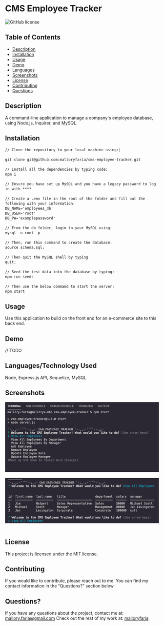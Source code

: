 # CMS Employee Tracker
![GitHub license](https://img.shields.io/badge/license-MIT-ff69b4.svg)
## Table of Contents 

- [Description](#description)
- [Installation](#installation)
- [Usage](#usage)
- [Demo](#demo)
- [Languages](#languages)
- [Screenshots](#screenshots)
- [License](#license)
- [Contributing](#contributing)
- [Questions](#questions)

## Description

A command-line application to manage a company's employee database, using Node.js, Inquirer, and MySQL.

## Installation

```
// Clone the repository to your local machine using:|

git clone git@github.com:malloryfaria/cms-employee-tracker.git

// Install all the dependencies by typing code:
npm i

// Ensure you have set up MySQL and you have a legacy password to log in with ****

// Create a .env file in the root of the folder and fill out the following with your information:
DB_NAME='employees_db'
DB_USER='root'
DB_PW='examplepassword'

// From the db folder, login to your MySQL using:
mysql -u root -p

// Then, run this command to create the database:
source schema.sql;

// Then quit the MySQL shell by typing
quit;

// Seed the test data into the database by typing:
npm run seeds

// Then use the below command to start the server:
npm start

```

## Usage
Use this application to build on the front end for an e-commerce site to this back end.

## Demo
// TODO

## Languages/Technology Used
Node, Express.js API, Sequelize, MySQL

## Screenshots
![npm seed command](./assets/images/screenshot.jpg?raw=true) <br /><br />
![npm start command](./assets/images/screenshot2.jpg?raw=true) <br /><br />

## License

This project is licensed under the MIT license.
  
## Contributing
If you would like to contribute, please reach out to me. You can find my contact information in the  "Questions?" section below.

## Questions?

If you have any questions about the project, contact me at: mallory.faria@gmail.com
Check out the rest of my work at: [malloryfaria](https://github.com/malloryfaria/)
